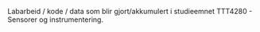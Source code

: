 Labarbeid / kode / data som blir gjort/akkumulert i studieemnet TTT4280 - Sensorer og instrumentering.
